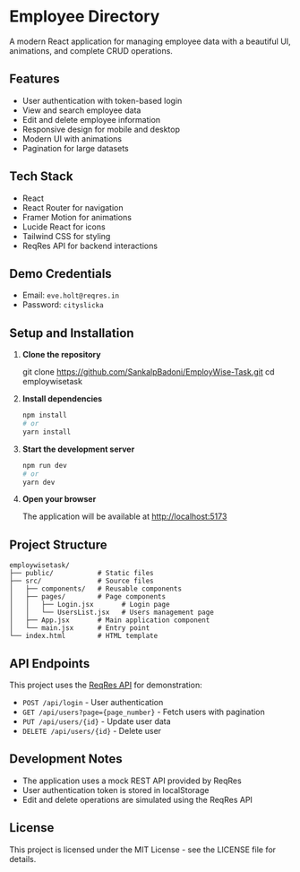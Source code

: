# Employee Directory

A modern React application for managing employee data with a beautiful UI, animations, and complete CRUD operations.

## Features

- User authentication with token-based login
- View and search employee data
- Edit and delete employee information
- Responsive design for mobile and desktop
- Modern UI with animations
- Pagination for large datasets

## Tech Stack

- React
- React Router for navigation
- Framer Motion for animations
- Lucide React for icons
- Tailwind CSS for styling
- ReqRes API for backend interactions

## Demo Credentials

- Email: `eve.holt@reqres.in`
- Password: `cityslicka`

## Setup and Installation

1. **Clone the repository**


   git clone https://github.com/SankalpBadoni/EmployWise-Task.git
   cd employwisetask


2. **Install dependencies**

   ```bash
   npm install
   # or
   yarn install
   ```

3. **Start the development server**

   ```bash
   npm run dev
   # or
   yarn dev
   ```

4. **Open your browser**

   The application will be available at [http://localhost:5173](http://localhost:5173)

## Project Structure

```
employwisetask/
├── public/           # Static files
├── src/              # Source files
│   ├── components/   # Reusable components
│   ├── pages/        # Page components
│   │   ├── Login.jsx       # Login page
│   │   └── UsersList.jsx   # Users management page
│   ├── App.jsx       # Main application component
│   └── main.jsx      # Entry point
└── index.html        # HTML template
```

## API Endpoints

This project uses the [ReqRes API](https://reqres.in/) for demonstration:

- `POST /api/login` - User authentication
- `GET /api/users?page={page_number}` - Fetch users with pagination
- `PUT /api/users/{id}` - Update user data
- `DELETE /api/users/{id}` - Delete user

## Development Notes

- The application uses a mock REST API provided by ReqRes
- User authentication token is stored in localStorage
- Edit and delete operations are simulated using the ReqRes API


## License

This project is licensed under the MIT License - see the LICENSE file for details.
